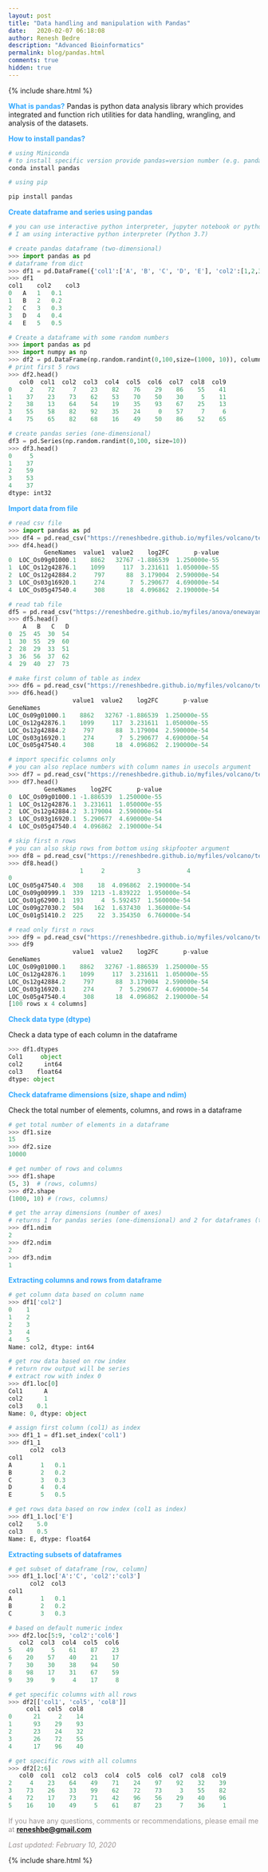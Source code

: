 ```yaml
---
layout: post
title: "Data handling and manipulation with Pandas"
date:   2020-02-07 06:18:08
author: Renesh Bedre
description: "Advanced Bioinformatics"
permalink: blog/pandas.html
comments: true
hidden: true
---
```

<p>
{% include  share.html %}
</p>

**<span style="color:#33a8ff">What is pandas?</span>**
Pandas is python data analysis library which provides integrated and function rich
utilities for data handling, wrangling, and analysis of the datasets.

**<span style="color:#33a8ff">How to install pandas?</span>**

```bash
# using Miniconda
# to install specific version provide pandas=version number (e.g. pandas=1.0)
conda install pandas

# using pip

pip install pandas
```

**<span style="color:#33a8ff">Create dataframe and series using pandas</span>**

```python
# you can use interactive python interpreter, jupyter notebook or python code
# I am using interactive python interpreter (Python 3.7)

# create pandas dataframe (two-dimensional)
>>> import pandas as pd
# dataframe from dict
>>> df1 = pd.DataFrame({'col1':['A', 'B', 'C', 'D', 'E'], 'col2':[1,2,3,4,5], 'col3':[0.1,0.2,0.3,0.4,0.5]})
>>> df1
col1 	col2 	col3
0 	A 	1 	0.1
1 	B 	2 	0.2
2 	C 	3 	0.3
3 	D 	4 	0.4
4 	E 	5 	0.5

# Create a dataframe with some random numbers
>>> import pandas as pd
>>> import numpy as np
>>> df2 = pd.DataFrame(np.random.randint(0,100,size=(1000, 10)), columns=['col%i' % i for i in np.arange(10)])
# print first 5 rows
>>> df2.head()
   col0  col1  col2  col3  col4  col5  col6  col7  col8  col9
0     2    72     7    23    82    76    29    86    55    41
1    37    23    73    62    53    70    50    30     5    11
2    38    13    64    54    19    35    93    67    25    13
3    55    58    82    92    35    24     0    57     7     6
4    75    65    82    68    16    49    50    86    52    65

# create pandas series (one-dimensional)
df3 = pd.Series(np.random.randint(0,100, size=10))
>>> df3.head()
0     5
1    37
2    59
3    53
4    37
dtype: int32
```

**<span style="color:#33a8ff">Import data from file</span>**

```python
# read csv file
>>> import pandas as pd
>>> df4 = pd.read_csv("https://reneshbedre.github.io/myfiles/volcano/testvolcano.csv")
>>> df4.head()
          GeneNames  value1  value2    log2FC       p-value
0  LOC_Os09g01000.1    8862   32767 -1.886539  1.250000e-55
1  LOC_Os12g42876.1    1099     117  3.231611  1.050000e-55
2  LOC_Os12g42884.2     797      88  3.179004  2.590000e-54
3  LOC_Os03g16920.1     274       7  5.290677  4.690000e-54
4  LOC_Os05g47540.4     308      18  4.096862  2.190000e-54

# read tab file
df5 = pd.read_csv("https://reneshbedre.github.io/myfiles/anova/onewayanova.txt", sep="\t")
>>> df5.head()
    A   B   C   D
0  25  45  30  54
1  30  55  29  60
2  28  29  33  51
3  36  56  37  62
4  29  40  27  73

# make first column of table as index
>>> df6 = pd.read_csv("https://reneshbedre.github.io/myfiles/volcano/testvolcano.csv", index_col=0)
>>> df6.head()
                  value1  value2    log2FC       p-value
GeneNames
LOC_Os09g01000.1    8862   32767 -1.886539  1.250000e-55
LOC_Os12g42876.1    1099     117  3.231611  1.050000e-55
LOC_Os12g42884.2     797      88  3.179004  2.590000e-54
LOC_Os03g16920.1     274       7  5.290677  4.690000e-54
LOC_Os05g47540.4     308      18  4.096862  2.190000e-54

# import specific columns only
# you can also replace numbers with column names in usecols argument
>>> df7 = pd.read_csv("https://reneshbedre.github.io/myfiles/volcano/testvolcano.csv", usecols=[0,3,4])
>>> df7.head()
          GeneNames    log2FC       p-value
0  LOC_Os09g01000.1 -1.886539  1.250000e-55
1  LOC_Os12g42876.1  3.231611  1.050000e-55
2  LOC_Os12g42884.2  3.179004  2.590000e-54
3  LOC_Os03g16920.1  5.290677  4.690000e-54
4  LOC_Os05g47540.4  4.096862  2.190000e-54

# skip first n rows
# you can also skip rows from bottom using skipfooter argument
>>> df8 = pd.read_csv("https://reneshbedre.github.io/myfiles/volcano/testvolcano.csv", index_col=0, skiprows=5, header=None)
>>> df8.head()
                    1     2         3             4
0
LOC_Os05g47540.4  308    18  4.096862  2.190000e-54
LOC_Os09g00999.1  339  1213 -1.839222  1.950000e-54
LOC_Os01g62900.1  193     4  5.592457  1.560000e-54
LOC_Os09g27030.2  504   162  1.637430  1.360000e-54
LOC_Os01g51410.2  225    22  3.354350  6.760000e-54

# read only first n rows
>>> df9 = pd.read_csv("https://reneshbedre.github.io/myfiles/volcano/testvolcano.csv", index_col=0, nrows=100)
>>> df9
                  value1  value2    log2FC       p-value
GeneNames
LOC_Os09g01000.1    8862   32767 -1.886539  1.250000e-55
LOC_Os12g42876.1    1099     117  3.231611  1.050000e-55
LOC_Os12g42884.2     797      88  3.179004  2.590000e-54
LOC_Os03g16920.1     274       7  5.290677  4.690000e-54
LOC_Os05g47540.4     308      18  4.096862  2.190000e-54
[100 rows x 4 columns]
```

**<span style="color:#33a8ff">Check data type (dtype)</span>** 

Check a data type of each column in the dataframe
```python
>>> df1.dtypes
Col1     object
col2      int64
col3    float64
dtype: object
```

**<span style="color:#33a8ff">Check dataframe dimensions (size, shape and ndim)</span>** 

Check the total number of elements, columns, and rows in a dataframe
```python
# get total number of elements in a dataframe 
>>> df1.size
15
>>> df2.size
10000

# get number of rows and columns
>>> df1.shape
(5, 3)  # (rows, columns)
>>> df2.shape
(1000, 10) # (rows, columns)

# get the array dimensions (number of axes)
# returns 1 for pandas series (one-dimensional) and 2 for dataframes (two-dimensional) 
>>> df1.ndim
2
>>> df2.ndim
2
>>> df3.ndim
1
```

**<span style="color:#33a8ff">Extracting columns and rows from dataframe</span>** 
```python
# get column data based on column name
>>> df1['col2']
0    1
1    2
2    3
3    4
4    5
Name: col2, dtype: int64

# get row data based on row index
# return row output will be series 
# extract row with index 0 
>>> df1.loc[0] 
Col1      A
col2      1
col3    0.1
Name: 0, dtype: object

# assign first column (col1) as index
>>> df1_1 = df1.set_index('col1')
>>> df1_1
      col2  col3
col1
A        1   0.1
B        2   0.2
C        3   0.3
D        4   0.4
E        5   0.5

# get rows data based on row index (col1 as index)
>>> df1_1.loc['E']
col2    5.0
col3    0.5
Name: E, dtype: float64
```

**<span style="color:#33a8ff">Extracting subsets of dataframes</span>** 
```python
# get subset of dataframe [row, column]
>>> df1_1.loc['A':'C', 'col2':'col3']
      col2  col3
col1
A        1   0.1
B        2   0.2
C        3   0.3

# based on default numeric index
>>> df2.loc[5:9, 'col2':'col6']
   col2  col3  col4  col5  col6
5    49     5    61    87    23
6    20    57    40    21    17
7    30    30    38    94    50
8    98    17    31    67    59
9    39     9     4    17     8

# get specific columns with all rows
>>> df2[['col1', 'col5', 'col8']]
     col1  col5  col8
0      21     2    14
1      93    29    93
2      23    24    32
3      26    72    55
4      17    96    40

# get specific rows with all columns
>>> df2[2:6]
   col0  col1  col2  col3  col4  col5  col6  col7  col8  col9
2     4    23    64    49    71    24    97    92    32    39
3    73    26    33    99    62    72    73     3    55    82
4    72    17    73    71    42    96    56    29    40    96
5    16    10    49     5    61    87    23     7    36     1


```

<span style="color:#9e9696">If you have any questions, comments or recommendations, please email me at 
<b>reneshbe@gmail.com</b></span>
    
<span style="color:#9e9696"><i> Last updated: February 10, 2020</i> </span>    

<p>
{% include  share.html %}
</p>